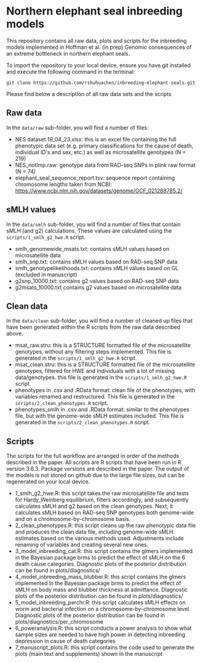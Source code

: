 # Northern elephant seal inbreeding models

This repository contains all raw data, plots and scripts for the inbreeding models implemented in Hoffman et al. (in prep) Genomic consequences of an extreme bottleneck in northern elephant seals.

To import the repository to your local device, ensure you have git installed and execute the following command in the terminal:

```
git clone https://github.com/rshuhuachen/inbreeding-elephant-seals.git
```

Please find below a description of all raw data sets and the scripts

## Raw data

In the `data/raw` sub-folder, you will find a number of files:
* NES dataset 19_04_23.xlsx: this is an excel file containing the full phenotypic data set (e.g. primary classifications
  for the cause of death, individual ID's and sex, etc.) as well as microsatellite genotypes (N = 219)
* NES_notImp.raw: genotype data from RAD-seq SNPs in plink raw format (N = 74)
* elephant_seal_sequence_report.tsv: sequence report containing chromosome lengths taken from NCBI: https://www.ncbi.nlm.nih.gov/datasets/genome/GCF_021288785.2/ 

## sMLH values
In the `data/smlh` sub-folder, you will find a number of files that contain sMLH (and g2) calculations. These values are calculated using the `scripts/1_smlh_g2_hwe.R` script.

* smlh_genomewide_msats.txt: contains sMLH values based on microsatellite data 
* smlh_snp.txt: contains sMLH values based on RAD-seq SNP data
* smlh_genotypelikelihoods.txt: contains sMLH values based on GL (excluded in manuscript)
* g2snp_10000.txt: contains g2 values based on RAD-seq SNP data
* g2msats_10000.txt contains g2 values based on microsatellite data

## Clean data
In the `data/clean` sub-folder, you will find a number of cleaned up files that have been generated within the R scripts from the raw data described above.
* msat_raw.stru: this is a STRUCTURE formatted file of the microsatellite genotypes, without any filtering steps implemented. This file is generated in the `scripts/1_smlh_g2_hwe.R` script.
* msat_clean.stru: this is a STRUCTURE formatted file of the microsatellite genotypes, filtered for HWE and individuals with a lot of missing data/genotypes. this file is generated in the `scripts/1_smlh_g2_hwe.R` script.
* phenotypes in .csv and .RData format: clean file of the phenotypes, with variables renamed and restructured. This file is generated in the `scripts/2_clean_phenotypes.R` script.
* phenotypes_smlh in .csv and .RData format: similar to the phenotypes file, but with the genome-wide sMLH estimates included. This file is generated in the `scripts/2_clean_phenotypes.R` script. 


## Scripts

The scripts for the full workflow are arranged in order of the methods described in the paper. All scripts are R scripts that have been run in R version 3.6.3. Package versions are described in the paper. The output of the models is not stored on github due to the large file sizes, but can be regenerated on your local device. 

* 1_smlh_g2_hwe.R: this script takes the raw microsatellite file and tests for Hardy_Weinberg equilibrium, filters accordingly, and subsequently calculates sMLH and g2 based on the clean genotypes. Next, it calculates sMLH based on RAD-seq SNP genotypes both genome-wide and on a chromosome-by-chromosome basis.
* 2_clean_phenotypes.R: this script cleans up the raw phenotypic data file and produces the clean data file, including genome-wide sMLH estimates based on the various methods used. Adjustments include renaming of variables and creating several new ones.
* 3_model_inbreeding_cat.R: this script contains the glmers implemented in the Bayesian package brms to predict the effect of sMLH on the 6 death cause categories. Diagnostic plots of the posterior distribution can be found in plots/diagnostics/
* 4_model_inbreeding_mass_blubber.R: this script contains the glmers implemented in the Bayesian package brms to predict the effect of sMLH on body mass and blubber thickness at admittance. Diagnostic plots of the posterior distribution can be found in plots/diagnostics/
* 5_model_inbreeding_perchr.R: this script calculates sMLH effects on worm and bacterial infection on a chromosome-by-chromosome level. Diagnostic plots of the posterior distribution can be found in plots/diagnostics/per_chromosome
* 6_poweranalysis.R: this script conducts a power analysis to show what sample sizes are needed to have high power in detecting inbreeding depression in cause of death categories
* 7_manuscript_plots.R: this script contains the code used to generate the plots (main text and supplements) shown in the manuscript